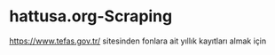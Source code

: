 # hattusa.org-Scraping

https://www.tefas.gov.tr/ sitesinden fonlara ait yıllık kayıtları almak için
